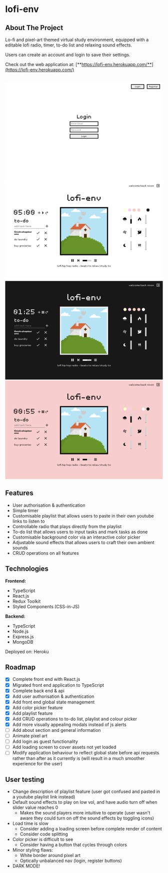 # lofi-env
## About The Project
Lo-fi and pixel-art themed virtual study environment, equipped with a editable lofi radio, timer, to-do list and relaxing sound effects. 

Users can create an account and login to save their settings.

Check out the web application at: [**https://lofi-env.herokuapp.com/**](https://lofi-env.herokuapp.com/)


<br>

<a href="https://github.com/ni-xon/lofi-env" target="_blank">
  <img src="images/lofi-env-login.png">
  <img src="images/lofi-env-white.png">
  <img src="images/lofi-env-dark.png">
  <img src="images/lofi-env-pink.png">
</a>


## Features
- User authorisation & authentication
- Simple timer
- Customisable playlist that allows users to paste in their own youtube links to listen to
- Controllable radio that plays directly from the playlist
- To-do list that allows users to input tasks and mark tasks as done
- Customisable background color via an interactive color picker
- Adjustable sound effects that allows users to craft their own ambient sounds
- CRUD operations on all features

## Technologies
**Frontend:**
- TypeScript
- React.js
- Redux Toolkit
- Styled Components (CSS-in-JS)

**Backend:**
- TypeScript
- Node.js
- Express.js
- MongoDB

Deployed on: Heroku

## Roadmap
- [x] Complete front end with React.js
- [x] Migrated front end application to TypeScript
- [x] Complete back end & api
- [x] Add user authorisation & authentication
- [x] Add front end global state management
- [x] Add color picker feature
- [x] Add playlist feature
- [x] Add CRUD operations to to-do list, playlist and colour picker
- [x] Add more visually appealing modals instead of js alerts
- [ ] Add about section and general information
- [ ] Animate pixel art
- [ ] Add login as guest functionality
- [ ] Add loading screen to cover assets not yet loaded
- [ ] Modify application behaviour to reflect global state before api requests rather than after as it currently is (will result in a much smoother experience for the user)

## User testing
- Change description of playlist feature (user got confused and pasted in a youtube playlist link instead)
- Default sound effects to play on low vol, and have audio turn off when slider value reaches 0
  - Makes the sound players more intuitive to operate (user wasn't aware they could turn on off the sound effects by toggling icons)
- Load time is slow
  - Consider adding a loading screen before complete render of content
  - Consider code splitting
- Color picker is difficult to see
  - Consider having a button that cycles through colors
- Minor styling flaws:
  - White border around pixel art
  - Optically unbalanced nav (login, register buttons)
- DARK MODE!

